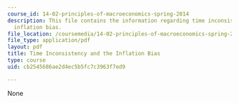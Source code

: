 ```yaml
---
course_id: 14-02-principles-of-macroeconomics-spring-2014
description: This file contains the information regarding time inconsistency and the
  inflation bias.
file_location: /coursemedia/14-02-principles-of-macroeconomics-spring-2014/cb2545686ae2d4ec5b5fc7c3963f7ed9_MIT14_02S14_time_incon.pdf
file_type: application/pdf
layout: pdf
title: Time Inconsistency and the Inflation Bias
type: course
uid: cb2545686ae2d4ec5b5fc7c3963f7ed9

---
```

None